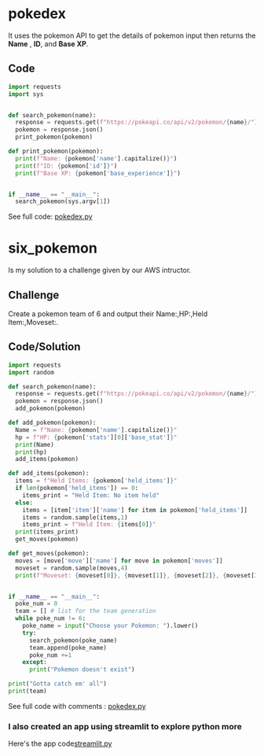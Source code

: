 # pokedex

It uses the pokemon API to get the details of pokemon input then returns the **Name**
 , **ID**, and **Base XP**. 

## Code
```python
import requests
import sys


def search_pokemon(name):
  response = requests.get(f"https://pokeapi.co/api/v2/pokemon/{name}/")
  pokemon = response.json()
  print_pokemon(pokemon)

def print_pokemon(pokemon):
  print(f"Name: {pokemon['name'].capitalize()}")
  print(f"ID: {pokemon['id']}")
  print(f"Base XP: {pokemon['base_experience']}")


if __name__ == "__main__":
  search_pokemon(sys.argv[1])
```

See full code: [pokedex.py](https://github.com/jarc-101/pokedex/blob/main/pokedex.py)

# six_pokemon
Is my solution to a challenge given by our AWS intructor.

## Challenge
Create a pokemon team of 6 and output their Name:,HP:,Held Item:,Moveset:.

## Code/Solution
```python
import requests
import random

def search_pokemon(name):
  response = requests.get(f"https://pokeapi.co/api/v2/pokemon/{name}/")
  pokemon = response.json()
  add_pokemon(pokemon)

def add_pokemon(pokemon):
  Name = f"Name: {pokemon['name'].capitalize()}"
  hp = f"HP: {pokemon['stats'][0]['base_stat']}"
  print(Name)
  print(hp)
  add_items(pokemon)

def add_items(pokemon):
  items = f"Held Items: {pokemon['held_items']}"
  if len(pokemon['held_items']) == 0:
    items_print = "Held Item: No item held"
  else:
    items = [item['item']['name'] for item in pokemon['held_items']]
    items = random.sample(items,1)
    items_print = f"Held Item: {items[0]}"
  print(items_print)
  get_moves(pokemon)

def get_moves(pokemon):
  moves = [move['move']['name'] for move in pokemon['moves']]
  moveset = random.sample(moves,4)
  print(f"Moveset: {moveset[0]}, {moveset[1]}, {moveset[2]}, {moveset[3]}\n")


if __name__ == "__main__":
  poke_num = 0
  team = [] # list for the team generation
  while poke_num != 6:
    poke_name = input("Choose your Pokemon: ").lower()
    try:
      search_pokemon(poke_name)
      team.append(poke_name)
      poke_num +=1
    except:
      print("Pokemon doesn't exist")

print("Gotta catch em' all")
print(team)
```

See full code with comments : [pokedex.py](https://github.com/jarc-101/pokedex/blob/main/six_pokemon.py)


### I also created an app using streamlit to explore python more
Here's the app code[streamlit.py](https://github.com/jarc-101/pokedex/blob/main/streamlit.py)